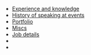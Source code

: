 * [Experience and knowledge](experience.md)
* [History of speaking at events](speaking_events.md)
* [Portfolio](portfolio.md)
* [Miscs](miscs.md)
* [Job details](jobs.md)
* [](.md)
* [](.md)
